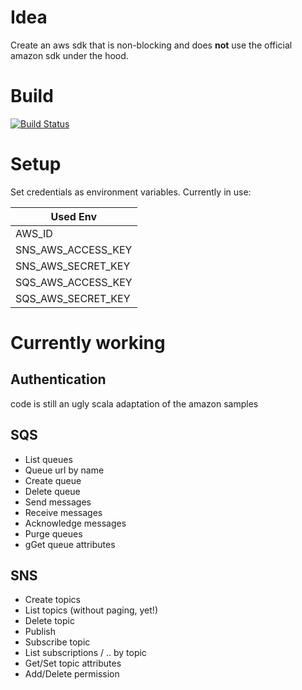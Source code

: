 # Idea

Create an aws sdk that is non-blocking and does **not** use the official amazon sdk under the hood.

# Build

[![Build Status](https://travis-ci.org/bomgar/reactive-aws.svg?branch=master)](https://travis-ci.org/bomgar/reactive-aws)

# Setup
Set credentials as environment variables. Currently in use:

| Used Env |
| --- |
| AWS\_ID |
| SNS\_AWS\_ACCESS\_KEY |
| SNS\_AWS\_SECRET\_KEY |
| SQS\_AWS\_ACCESS\_KEY |
| SQS\_AWS\_SECRET\_KEY |

# Currently working
## Authentication 
code is still an ugly scala adaptation of the amazon samples

## SQS
* List queues
* Queue url by name
* Create queue
* Delete queue
* Send messages
* Receive messages
* Acknowledge messages
* Purge queues
* gGet queue attributes

## SNS
* Create topics
* List topics (without paging, yet!)
* Delete topic
* Publish
* Subscribe topic
* List subscriptions / .. by topic
* Get/Set topic attributes
* Add/Delete permission
